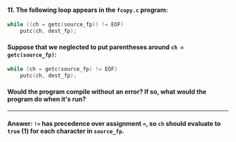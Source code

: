 #### 11. The following loop appears in the `fcopy.c` program:

```c
while ((ch = getc(source_fp)) != EOF)
    putc(ch, dest_fp);
```

#### Suppose that we neglected to put parentheses around `ch = getc(source_fp)`:

```c
while (ch = getc(source_fp) != EOF)
    putc(ch, dest_fp);
```

#### Would the program compile without an error? If so, what would the program do when it's run?

---

#### Answer: `!=` has precedence over assignment `=`, so `ch` should evaluate to `true` (1) for each character in `source_fp`.
